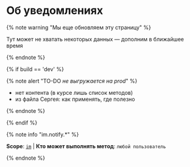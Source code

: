 # Об уведомлениях

{% note warning "Мы еще обновляем эту страницу" %}

Тут может не хватать некоторых данных — дополним в ближайшее время

{% endnote %}

{% if build == 'dev' %}

{% note alert "TO-DO _не выгружается на prod_" %}

- нет контента (в курсе лишь список методов)
- из файла Сергея: как применять, где полезно

{% endnote %}

{% endif %}

{% note info "im.notify.*" %}

**Scope**: [`im`](../../scopes/permissions.md) | **Кто может выполнять метод**: `любой пользователь`

{% endnote %}
